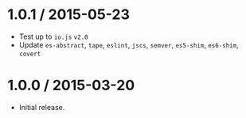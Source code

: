 1.0.1 / 2015-05-23
=================
  * Test up to `io.js` `v2.0`
  * Update `es-abstract`, `tape`, `eslint`, `jscs`, `semver`, `es5-shim`, `es6-shim`, `covert`

1.0.0 / 2015-03-20
=================
  * Initial release.
